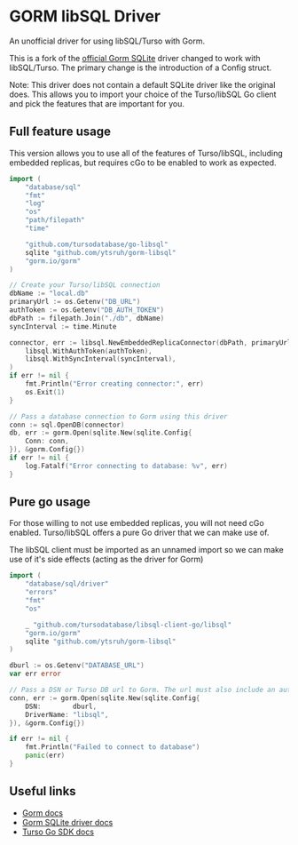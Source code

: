 # GORM libSQL Driver

An unofficial driver for using libSQL/Turso with Gorm.

This is a fork of the [official Gorm SQLite](https://github.com/go-gorm/sqlite) driver changed to work with libSQL/Turso. The primary change is the introduction of a Config struct.

Note: This driver does not contain a default SQLite driver like the original does. This allows you to import your choice of the Turso/libSQL Go client and pick the features that are important for you.

## Full feature usage

This version allows you to use all of the features of Turso/libSQL, including embedded replicas, but requires cGo to be enabled to work as expected.

```go
import (
	"database/sql"
	"fmt"
	"log"
	"os"
	"path/filepath"
	"time"

	"github.com/tursodatabase/go-libsql"
  	sqlite "github.com/ytsruh/gorm-libsql"
	"gorm.io/gorm"
)

// Create your Turso/libSQL connection
dbName := "local.db"
primaryUrl := os.Getenv("DB_URL")
authToken := os.Getenv("DB_AUTH_TOKEN")
dbPath := filepath.Join("./db", dbName)
syncInterval := time.Minute

connector, err := libsql.NewEmbeddedReplicaConnector(dbPath, primaryUrl,
	libsql.WithAuthToken(authToken),
	libsql.WithSyncInterval(syncInterval),
)
if err != nil {
	fmt.Println("Error creating connector:", err)
	os.Exit(1)
}

// Pass a database connection to Gorm using this driver
conn := sql.OpenDB(connector)
db, err := gorm.Open(sqlite.New(sqlite.Config{
	Conn: conn,
}), &gorm.Config{})
if err != nil {
	log.Fatalf("Error connecting to database: %v", err)
}

```

## Pure go usage

For those willing to not use embedded replicas, you will not need cGo enabled. Turso/libSQL offers a pure Go driver that we can make use of.

The libSQL client must be imported as an unnamed import so we can make use of it's side effects (acting as the driver for Gorm)

```go
import (
	"database/sql/driver"
	"errors"
	"fmt"
	"os"

	_ "github.com/tursodatabase/libsql-client-go/libsql"
	"gorm.io/gorm"
	sqlite "github.com/ytsruh/gorm-libsql"
)

dburl := os.Getenv("DATABASE_URL")
var err error

// Pass a DSN or Turso DB url to Gorm. The url must also include an authToken as a query parameter
conn, err := gorm.Open(sqlite.New(sqlite.Config{
	DSN:        dburl,
	DriverName: "libsql",
}), &gorm.Config{})

if err != nil {
	fmt.Println("Failed to connect to database")
	panic(err)
}
```

## Useful links

- [Gorm docs](https://gorm.io/)
- [Gorm SQLite driver docs](https://github.com/go-gorm/sqlite)
- [Turso Go SDK docs](https://docs.turso.tech/sdk/go/quickstart)
